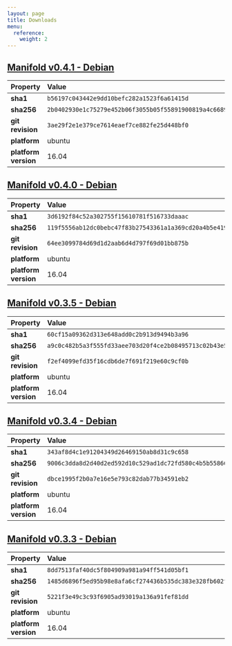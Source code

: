 ```yaml
---
layout: page
title: Downloads
menu:
  reference:
    weight: 2
---
```


## [Manifold v0.4.1 - Debian](https://storage.googleapis.com/manifold-dist/debian/manifold_0.4.1-1_amd64.deb)

| Property              | Value                                                             |
|:----------------------|:------------------------------------------------------------------|
| **sha1**              | `b56197c043442e9dd10befc282a1523f6a61415d`                        |
| **sha256**            | `2b0402930e1c75279e452b06f3055b05f55891900819a4c66893033dfd91882c`|
| **git revision**      | `3ae29f2e1e379ce7614eaef7ce882fe25d448bf0`                        |
| **platform**          | ubuntu                                                            |
| **platform version**  | 16.04    

## [Manifold v0.4.0 - Debian](https://storage.googleapis.com/manifold-dist/debian/manifold_0.4.0-1_amd64.deb)

| Property              | Value                                                             |
|:----------------------|:------------------------------------------------------------------|
| **sha1**              | `3d6192f84c52a302755f15610781f516733daaac`                        |
| **sha256**            | `119f5556ab12dc0bebc47f83b27543361a1a369cd20a4b5e4199f42a451d8e8c`|
| **git revision**      | `64ee3099784d69d1d2aab6d4d797f69d01bb875b`                        |
| **platform**          | ubuntu                                                            |
| **platform version**  | 16.04    

## [Manifold v0.3.5 - Debian](https://storage.googleapis.com/manifold-dist/debian/manifold_0.3.5-1_amd64.deb)

| Property              | Value                                                             |
|:----------------------|:------------------------------------------------------------------|
| **sha1**              | `60cf15a09362d313e648add0c2b913d9494b3a96`                        |
| **sha256**            | `a9c0c482b5a3f555fd33aee703d20f4ce2b08495713c02b43e5de4dcb7b3e1ea`|
| **git revision**      | `f2ef4099efd35f16cdb6de7f691f219e60c9cf0b`                        |
| **platform**          | ubuntu                                                            |
| **platform version**  | 16.04     

## [Manifold v0.3.4 - Debian](https://storage.googleapis.com/manifold-dist/debian/manifold_0.3.4-1_amd64.deb)

| Property              | Value                                                             |
|:----------------------|:------------------------------------------------------------------|
| **sha1**              | `343af8d4c1e91204349d26469150ab8d31c9c658`                        |
| **sha256**            | `9006c3dda8d2d40d2ed592d10c529ad1dc72fd580c4b5b558665f15e99170c4e`|
| **git revision**      | `dbce1995f2b0a7e16e5e793c82dab77b34591eb2`                        |
| **platform**          | ubuntu                                                            |
| **platform version**  | 16.04                                                             |

## [Manifold v0.3.3 - Debian](https://storage.googleapis.com/manifold-dist/debian/manifold_0.3.3-1_amd64.deb)

| Property              | Value                                                             |
|:----------------------|:------------------------------------------------------------------|
| **sha1**              | `8dd7513faf40dc5f804909a981a94ff541d05bf1`                        |
| **sha256**            | `1485d6896f5ed95b98e8afa6cf274436b535dc383e328fb602fbad6ff32b9a16`|
| **git revision**      | `5221f3e49c3c93f6905ad93019a136a91fef81dd`                        |
| **platform**          | ubuntu                                                            |
| **platform version**  | 16.04                                                             |
